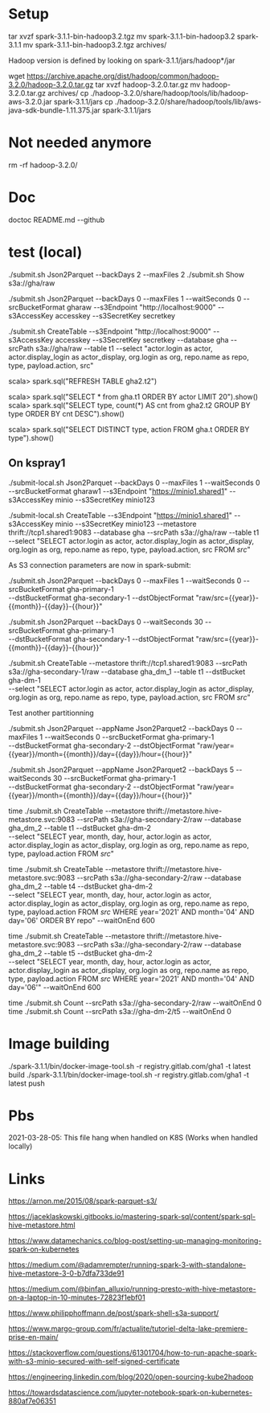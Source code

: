 # Setup

tar xvzf spark-3.1.1-bin-hadoop3.2.tgz
mv spark-3.1.1-bin-hadoop3.2 spark-3.1.1
mv spark-3.1.1-bin-hadoop3.2.tgz archives/

Hadoop version is defined by looking on spark-3.1.1/jars/hadoop*/jar

wget https://archive.apache.org/dist/hadoop/common/hadoop-3.2.0/hadoop-3.2.0.tar.gz
tar xvzf hadoop-3.2.0.tar.gz
mv hadoop-3.2.0.tar.gz archives/
cp ./hadoop-3.2.0/share/hadoop/tools/lib/hadoop-aws-3.2.0.jar spark-3.1.1/jars
cp ./hadoop-3.2.0/share/hadoop/tools/lib/aws-java-sdk-bundle-1.11.375.jar spark-3.1.1/jars
# Not needed anymore
rm -rf hadoop-3.2.0/

# Doc

doctoc README.md --github

# test (local)


./submit.sh Json2Parquet --backDays 2 --maxFiles 2
./submit.sh Show s3a://gha/raw

./submit.sh Json2Parquet --backDays 0 --maxFiles 1 --waitSeconds 0 --srcBucketFormat gharaw --s3Endpoint "http://localhost:9000" --s3AccessKey accesskey --s3SecretKey secretkey

./submit.sh CreateTable --s3Endpoint "http://localhost:9000" --s3AccessKey accesskey --s3SecretKey secretkey --database gha --srcPath s3a://gha/raw --table t1 --select "actor.login as actor, actor.display_login as actor_display, org.login as  org, repo.name as repo, type, payload.action, src"

scala> spark.sql("REFRESH TABLE gha2.t2")

scala> spark.sql("SELECT * from gha.t1 ORDER BY actor LIMIT 20").show()
scala> spark.sql("SELECT type, count(*) AS cnt  from gha2.t2 GROUP BY type ORDER BY cnt DESC").show()

scala> spark.sql("SELECT DISTINCT type, action FROM gha.t ORDER BY type").show()

## On kspray1

./submit-local.sh Json2Parquet --backDays 0 --maxFiles 1 --waitSeconds 0 --srcBucketFormat gharaw1 --s3Endpoint "https://minio1.shared1" --s3AccessKey minio --s3SecretKey minio123

./submit-local.sh CreateTable --s3Endpoint "https://minio1.shared1" --s3AccessKey minio --s3SecretKey minio123 --metastore thrift://tcp1.shared1:9083 --database gha --srcPath s3a://gha/raw --table t1 --select "SELECT actor.login as actor, actor.display_login as actor_display, org.login as  org, repo.name as repo, type, payload.action, src FROM _src_"

As S3 connection parameters are now in spark-submit:

./submit.sh Json2Parquet --backDays 0 --maxFiles 1 --waitSeconds 0 --srcBucketFormat gha-primary-1 \
--dstBucketFormat gha-secondary-1 --dstObjectFormat "raw/src={{year}}-{{month}}-{{day}}-{{hour}}"

./submit.sh Json2Parquet --backDays 0 --waitSeconds 30 --srcBucketFormat gha-primary-1 \
--dstBucketFormat gha-secondary-1 --dstObjectFormat "raw/src={{year}}-{{month}}-{{day}}-{{hour}}"

./submit.sh CreateTable --metastore thrift://tcp1.shared1:9083 --srcPath s3a://gha-secondary-1/raw --database gha_dm_1 --table t1 --dstBucket gha-dm-1 \
--select "SELECT actor.login as actor, actor.display_login as actor_display, org.login as  org, repo.name as repo, type, payload.action, src FROM _src_"

Test another partitionning

./submit.sh Json2Parquet --appName Json2Parquet2 --backDays 0 --maxFiles 1 --waitSeconds 0 --srcBucketFormat gha-primary-1 \
--dstBucketFormat gha-secondary-2 --dstObjectFormat "raw/year={{year}}/month={{month}}/day={{day}}/hour={{hour}}"


./submit.sh Json2Parquet --appName Json2Parquet2 --backDays 5 --waitSeconds 30 --srcBucketFormat gha-primary-1 \
--dstBucketFormat gha-secondary-2 --dstObjectFormat "raw/year={{year}}/month={{month}}/day={{day}}/hour={{hour}}"



time ./submit.sh CreateTable --metastore thrift://metastore.hive-metastore.svc:9083 --srcPath s3a://gha-secondary-2/raw --database gha_dm_2 --table t1 --dstBucket gha-dm-2 \
--select "SELECT year, month, day, hour, actor.login as actor, actor.display_login as actor_display, org.login as  org, repo.name as repo, type, payload.action FROM _src_"




time ./submit.sh CreateTable --metastore thrift://metastore.hive-metastore.svc:9083 --srcPath s3a://gha-secondary-2/raw --database gha_dm_2 --table t4 --dstBucket gha-dm-2 \
--select "SELECT year, month, day, hour, actor.login as actor, actor.display_login as actor_display, org.login as  org, repo.name as repo, type, payload.action FROM _src_ WHERE year='2021' AND month='04' AND day='06' ORDER BY repo" --waitOnEnd 600


time ./submit.sh CreateTable --metastore thrift://metastore.hive-metastore.svc:9083 --srcPath s3a://gha-secondary-2/raw --database gha_dm_2 --table t5 --dstBucket gha-dm-2 \
--select "SELECT year, month, day, hour, actor.login as actor, actor.display_login as actor_display, org.login as  org, repo.name as repo, type, payload.action FROM _src_ WHERE year='2021' AND month='04' AND day='06'" --waitOnEnd 600



time ./submit.sh Count --srcPath s3a://gha-secondary-2/raw --waitOnEnd 0
time ./submit.sh Count --srcPath s3a://gha-dm-2/t5 --waitOnEnd 0




# Image building

./spark-3.1.1/bin/docker-image-tool.sh -r registry.gitlab.com/gha1 -t latest build
./spark-3.1.1/bin/docker-image-tool.sh -r registry.gitlab.com/gha1 -t latest push

# Pbs

2021-03-28-05: This file hang when handled on K8S (Works when handled locally)

# Links

https://arnon.me/2015/08/spark-parquet-s3/

https://jaceklaskowski.gitbooks.io/mastering-spark-sql/content/spark-sql-hive-metastore.html

https://www.datamechanics.co/blog-post/setting-up-managing-monitoring-spark-on-kubernetes

https://medium.com/@adamrempter/running-spark-3-with-standalone-hive-metastore-3-0-b7dfa733de91

https://medium.com/@binfan_alluxio/running-presto-with-hive-metastore-on-a-laptop-in-10-minutes-72823f1ebf01

https://www.philipphoffmann.de/post/spark-shell-s3a-support/

https://www.margo-group.com/fr/actualite/tutoriel-delta-lake-premiere-prise-en-main/

https://stackoverflow.com/questions/61301704/how-to-run-apache-spark-with-s3-minio-secured-with-self-signed-certificate

https://engineering.linkedin.com/blog/2020/open-sourcing-kube2hadoop

https://towardsdatascience.com/jupyter-notebook-spark-on-kubernetes-880af7e06351

